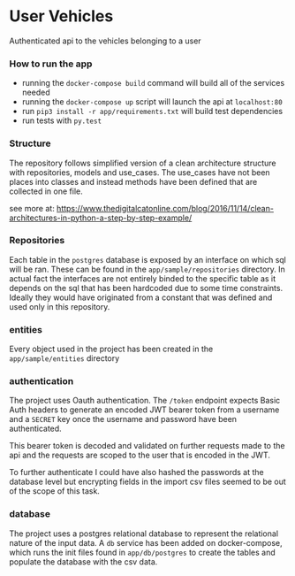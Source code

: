 # User Vehicles

Authenticated api to the vehicles belonging to a user

### How to run the app

- running the `docker-compose build` command will build all of the services needed
- running the `docker-compose up` script will launch the api at `localhost:80`
- run `pip3 install -r app/requirements.txt` will build test dependencies
- run tests with `py.test`

### Structure

The repository follows simplified version of a clean architecture structure with repositories, models and use_cases. The use_cases have not been places into classes and instead methods have been defined that are collected in one file.

see more at: https://www.thedigitalcatonline.com/blog/2016/11/14/clean-architectures-in-python-a-step-by-step-example/

### Repositories

Each table in the `postgres` database is exposed by an interface on which sql will be ran. These can be found in the `app/sample/repositories` directory. In actual fact the interfaces are not entirely binded to the specific table as it depends on the sql that has been hardcoded due to some time constraints. Ideally they would have originated from a constant that was defined and used only in this repository.

### entities

Every object used in the project has been created in the `app/sample/entities` directory

### authentication

The project uses Oauth authentication. The `/token` endpoint expects Basic Auth headers to generate an encoded JWT bearer token from a username and a `SECRET` key once the username and password have been authenticated.

This bearer token is decoded and validated on further requests made to the api and the requests are scoped to the user that is encoded in the JWT.

To further authenticate I could have also hashed the passwords at the database level but encrypting fields in the import csv files seemed to be out of the scope of this task.

### database

The project uses a postgres relational database to represent the relational nature of the input data. A `db` service has been added on docker-compose, which runs the init files found in `app/db/postgres` to create the tables and populate the database with the csv data.
